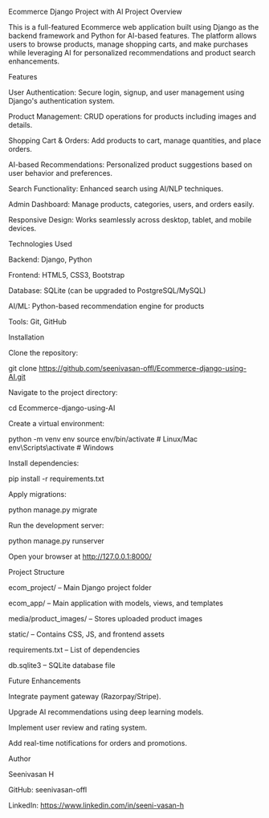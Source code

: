 Ecommerce Django Project with AI
Project Overview

This is a full-featured Ecommerce web application built using Django as the backend framework and Python for AI-based features. The platform allows users to browse products, manage shopping carts, and make purchases while leveraging AI for personalized recommendations and product search enhancements.

Features

User Authentication: Secure login, signup, and user management using Django's authentication system.

Product Management: CRUD operations for products including images and details.

Shopping Cart & Orders: Add products to cart, manage quantities, and place orders.

AI-based Recommendations: Personalized product suggestions based on user behavior and preferences.

Search Functionality: Enhanced search using AI/NLP techniques.

Admin Dashboard: Manage products, categories, users, and orders easily.

Responsive Design: Works seamlessly across desktop, tablet, and mobile devices.

Technologies Used

Backend: Django, Python

Frontend: HTML5, CSS3, Bootstrap

Database: SQLite (can be upgraded to PostgreSQL/MySQL)

AI/ML: Python-based recommendation engine for products

Tools: Git, GitHub

Installation

Clone the repository:

git clone https://github.com/seenivasan-offl/Ecommerce-django-using-AI.git


Navigate to the project directory:

cd Ecommerce-django-using-AI


Create a virtual environment:

python -m venv env
source env/bin/activate  # Linux/Mac
env\Scripts\activate     # Windows


Install dependencies:

pip install -r requirements.txt


Apply migrations:

python manage.py migrate


Run the development server:

python manage.py runserver


Open your browser at http://127.0.0.1:8000/

Project Structure

ecom_project/ – Main Django project folder

ecom_app/ – Main application with models, views, and templates

media/product_images/ – Stores uploaded product images

static/ – Contains CSS, JS, and frontend assets

requirements.txt – List of dependencies

db.sqlite3 – SQLite database file

Future Enhancements

Integrate payment gateway (Razorpay/Stripe).

Upgrade AI recommendations using deep learning models.

Implement user review and rating system.

Add real-time notifications for orders and promotions.

Author

Seenivasan H

GitHub: seenivasan-offl

LinkedIn: https://www.linkedin.com/in/seeni-vasan-h
